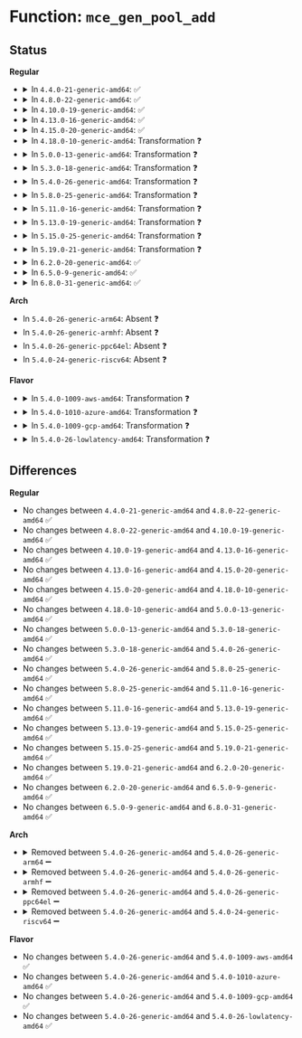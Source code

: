 # Function: <code>mce_gen_pool_add</code>

## Status
<b>Regular</b>
<ul>
<li>
<details>
<summary>In <code>4.4.0-21-generic-amd64</code>: ✅</summary>

```c
int mce_gen_pool_add(struct mce * mce)
```

```json
{
  "name": "mce_gen_pool_add",
  "collision_type": "Unique Global",
  "inline_type": "No",
  "funcs": [
    {
      "addr": 18446744071579135568,
      "name": "mce_gen_pool_add",
      "external": true,
      "loc": "arch/x86/kernel/cpu/mcheck/mce-genpool.c:52",
      "file": "arch/x86/kernel/cpu/mcheck/mce-genpool.c",
      "inline": "seen, unknown",
      "caller_inline": [],
      "caller_func": [
        "arch/x86/kernel/cpu/mcheck/mce.c:mce_log",
        "arch/x86/kernel/cpu/mcheck/mce.c:mce_log",
        "arch/x86/kernel/cpu/mcheck/mce.c:machine_check_poll"
      ]
    }
  ],
  "symbols": [
    {
      "addr": 18446744071579135568,
      "name": "mce_gen_pool_add",
      "section": ".text",
      "bind": "STB_GLOBAL",
      "size": 213
    }
  ]
}
```
</details>
</li>
<li>
<details>
<summary>In <code>4.8.0-22-generic-amd64</code>: ✅</summary>

```c
int mce_gen_pool_add(struct mce * mce)
```

```json
{
  "name": "mce_gen_pool_add",
  "collision_type": "Unique Global",
  "inline_type": "No",
  "funcs": [
    {
      "addr": 18446744071579136096,
      "name": "mce_gen_pool_add",
      "external": true,
      "loc": "arch/x86/kernel/cpu/mcheck/mce-genpool.c:98",
      "file": "arch/x86/kernel/cpu/mcheck/mce-genpool.c",
      "inline": "seen, unknown",
      "caller_inline": [],
      "caller_func": [
        "arch/x86/kernel/cpu/mcheck/mce.c:machine_check_poll",
        "arch/x86/kernel/cpu/mcheck/mce.c:mce_log",
        "arch/x86/kernel/cpu/mcheck/mce.c:mce_log"
      ]
    }
  ],
  "symbols": [
    {
      "addr": 18446744071579136096,
      "name": "mce_gen_pool_add",
      "section": ".text",
      "bind": "STB_GLOBAL",
      "size": 213
    }
  ]
}
```
</details>
</li>
<li>
<details>
<summary>In <code>4.10.0-19-generic-amd64</code>: ✅</summary>

```c
int mce_gen_pool_add(struct mce * mce)
```

```json
{
  "name": "mce_gen_pool_add",
  "collision_type": "Unique Global",
  "inline_type": "No",
  "funcs": [
    {
      "addr": 18446744071579143136,
      "name": "mce_gen_pool_add",
      "external": true,
      "loc": "arch/x86/kernel/cpu/mcheck/mce-genpool.c:98",
      "file": "arch/x86/kernel/cpu/mcheck/mce-genpool.c",
      "inline": "seen, unknown",
      "caller_inline": [],
      "caller_func": [
        "arch/x86/kernel/cpu/mcheck/mce.c:machine_check_poll",
        "arch/x86/kernel/cpu/mcheck/mce.c:mce_log",
        "arch/x86/kernel/cpu/mcheck/mce.c:mce_log"
      ]
    }
  ],
  "symbols": [
    {
      "addr": 18446744071579143136,
      "name": "mce_gen_pool_add",
      "section": ".text",
      "bind": "STB_GLOBAL",
      "size": 241
    }
  ]
}
```
</details>
</li>
<li>
<details>
<summary>In <code>4.13.0-16-generic-amd64</code>: ✅</summary>

```c
int mce_gen_pool_add(struct mce * mce)
```

```json
{
  "name": "mce_gen_pool_add",
  "collision_type": "Unique Global",
  "inline_type": "No",
  "funcs": [
    {
      "addr": 18446744071579141488,
      "name": "mce_gen_pool_add",
      "external": true,
      "loc": "arch/x86/kernel/cpu/mcheck/mce-genpool.c:98",
      "file": "arch/x86/kernel/cpu/mcheck/mce-genpool.c",
      "inline": "seen, unknown",
      "caller_inline": [],
      "caller_func": [
        "arch/x86/kernel/cpu/mcheck/mce.c:machine_check_poll",
        "arch/x86/kernel/cpu/mcheck/mce.c:mce_log"
      ]
    }
  ],
  "symbols": [
    {
      "addr": 18446744071579141488,
      "name": "mce_gen_pool_add",
      "section": ".text",
      "bind": "STB_GLOBAL",
      "size": 241
    }
  ]
}
```
</details>
</li>
<li>
<details>
<summary>In <code>4.15.0-20-generic-amd64</code>: ✅</summary>

```c
int mce_gen_pool_add(struct mce * mce)
```

```json
{
  "name": "mce_gen_pool_add",
  "collision_type": "Unique Global",
  "inline_type": "No",
  "funcs": [
    {
      "addr": 18446744071579156384,
      "name": "mce_gen_pool_add",
      "external": true,
      "loc": "arch/x86/kernel/cpu/mcheck/mce-genpool.c:98",
      "file": "arch/x86/kernel/cpu/mcheck/mce-genpool.c",
      "inline": "seen, unknown",
      "caller_inline": [],
      "caller_func": [
        "arch/x86/kernel/cpu/mcheck/mce.c:machine_check_poll",
        "arch/x86/kernel/cpu/mcheck/mce.c:mce_log"
      ]
    }
  ],
  "symbols": [
    {
      "addr": 18446744071579156384,
      "name": "mce_gen_pool_add",
      "section": ".text",
      "bind": "STB_GLOBAL",
      "size": 249
    }
  ]
}
```
</details>
</li>
<li>
<details>
<summary>In <code>4.18.0-10-generic-amd64</code>: Transformation ❓</summary>

```c
int mce_gen_pool_add(struct mce * mce)
```

```json
{
  "name": "mce_gen_pool_add",
  "collision_type": "Unique Global",
  "inline_type": "No",
  "funcs": [
    {
      "addr": 0,
      "name": "mce_gen_pool_add",
      "external": true,
      "loc": "arch/x86/kernel/cpu/mcheck/mce-genpool.c:98",
      "file": "arch/x86/kernel/cpu/mcheck/mce-genpool.c",
      "inline": "seen, unknown",
      "caller_inline": [],
      "caller_func": [
        "arch/x86/kernel/cpu/mcheck/mce.c:machine_check_poll",
        "arch/x86/kernel/cpu/mcheck/mce.c:mce_log"
      ]
    }
  ],
  "symbols": [
    {
      "addr": 18446744071579168268,
      "name": "mce_gen_pool_add.cold.0",
      "section": ".text",
      "bind": "STB_LOCAL",
      "size": 22
    },
    {
      "addr": 18446744071579167904,
      "name": "mce_gen_pool_add",
      "section": ".text",
      "bind": "STB_GLOBAL",
      "size": 233
    }
  ]
}
```
</details>
</li>
<li>
<details>
<summary>In <code>5.0.0-13-generic-amd64</code>: Transformation ❓</summary>

```c
int mce_gen_pool_add(struct mce * mce)
```

```json
{
  "name": "mce_gen_pool_add",
  "collision_type": "Unique Global",
  "inline_type": "No",
  "funcs": [
    {
      "addr": 0,
      "name": "mce_gen_pool_add",
      "external": true,
      "loc": "arch/x86/kernel/cpu/mce/genpool.c:98",
      "file": "arch/x86/kernel/cpu/mce/genpool.c",
      "inline": "seen, unknown",
      "caller_inline": [],
      "caller_func": [
        "arch/x86/kernel/cpu/mce/core.c:machine_check_poll",
        "arch/x86/kernel/cpu/mce/core.c:mce_log"
      ]
    }
  ],
  "symbols": [
    {
      "addr": 18446744071579157724,
      "name": "mce_gen_pool_add.cold.1",
      "section": ".text",
      "bind": "STB_LOCAL",
      "size": 22
    },
    {
      "addr": 18446744071579157360,
      "name": "mce_gen_pool_add",
      "section": ".text",
      "bind": "STB_GLOBAL",
      "size": 233
    }
  ]
}
```
</details>
</li>
<li>
<details>
<summary>In <code>5.3.0-18-generic-amd64</code>: Transformation ❓</summary>

```c
int mce_gen_pool_add(struct mce * mce)
```

```json
{
  "name": "mce_gen_pool_add",
  "collision_type": "Unique Global",
  "inline_type": "No",
  "funcs": [
    {
      "addr": 0,
      "name": "mce_gen_pool_add",
      "external": true,
      "loc": "arch/x86/kernel/cpu/mce/genpool.c:97",
      "file": "arch/x86/kernel/cpu/mce/genpool.c",
      "inline": "seen, unknown",
      "caller_inline": [],
      "caller_func": [
        "arch/x86/kernel/cpu/mce/core.c:machine_check_poll",
        "arch/x86/kernel/cpu/mce/core.c:mce_log"
      ]
    }
  ],
  "symbols": [
    {
      "addr": 18446744071579169793,
      "name": "mce_gen_pool_add.cold",
      "section": ".text",
      "bind": "STB_LOCAL",
      "size": 22
    },
    {
      "addr": 18446744071579169392,
      "name": "mce_gen_pool_add",
      "section": ".text",
      "bind": "STB_GLOBAL",
      "size": 262
    }
  ]
}
```
</details>
</li>
<li>
<details>
<summary>In <code>5.4.0-26-generic-amd64</code>: Transformation ❓</summary>

```c
int mce_gen_pool_add(struct mce * mce)
```

```json
{
  "name": "mce_gen_pool_add",
  "collision_type": "Unique Global",
  "inline_type": "No",
  "funcs": [
    {
      "addr": 0,
      "name": "mce_gen_pool_add",
      "external": true,
      "loc": "arch/x86/kernel/cpu/mce/genpool.c:97",
      "file": "arch/x86/kernel/cpu/mce/genpool.c",
      "inline": "seen, unknown",
      "caller_inline": [],
      "caller_func": [
        "arch/x86/kernel/cpu/mce/core.c:machine_check_poll",
        "arch/x86/kernel/cpu/mce/core.c:mce_log"
      ]
    }
  ],
  "symbols": [
    {
      "addr": 18446744071579172225,
      "name": "mce_gen_pool_add.cold",
      "section": ".text",
      "bind": "STB_LOCAL",
      "size": 22
    },
    {
      "addr": 18446744071579171824,
      "name": "mce_gen_pool_add",
      "section": ".text",
      "bind": "STB_GLOBAL",
      "size": 262
    }
  ]
}
```
</details>
</li>
<li>
<details>
<summary>In <code>5.8.0-25-generic-amd64</code>: Transformation ❓</summary>

```c
int mce_gen_pool_add(struct mce * mce)
```

```json
{
  "name": "mce_gen_pool_add",
  "collision_type": "Unique Global",
  "inline_type": "No",
  "funcs": [
    {
      "addr": 0,
      "name": "mce_gen_pool_add",
      "external": true,
      "loc": "arch/x86/kernel/cpu/mce/genpool.c:97",
      "file": "arch/x86/kernel/cpu/mce/genpool.c",
      "inline": "seen, unknown",
      "caller_inline": [],
      "caller_func": [
        "arch/x86/kernel/cpu/mce/core.c:__mc_scan_banks",
        "arch/x86/kernel/cpu/mce/core.c:machine_check_poll"
      ]
    }
  ],
  "symbols": [
    {
      "addr": 18446744071579189903,
      "name": "mce_gen_pool_add.cold",
      "section": ".text",
      "bind": "STB_LOCAL",
      "size": 22
    },
    {
      "addr": 18446744071579189488,
      "name": "mce_gen_pool_add",
      "section": ".text",
      "bind": "STB_GLOBAL",
      "size": 276
    }
  ]
}
```
</details>
</li>
<li>
<details>
<summary>In <code>5.11.0-16-generic-amd64</code>: Transformation ❓</summary>

```c
int mce_gen_pool_add(struct mce * mce)
```

```json
{
  "name": "mce_gen_pool_add",
  "collision_type": "Unique Global",
  "inline_type": "No",
  "funcs": [
    {
      "addr": 0,
      "name": "mce_gen_pool_add",
      "external": true,
      "loc": "arch/x86/kernel/cpu/mce/genpool.c:97",
      "file": "arch/x86/kernel/cpu/mce/genpool.c",
      "inline": "seen, unknown",
      "caller_inline": [],
      "caller_func": [
        "arch/x86/kernel/cpu/mce/core.c:__mc_scan_banks",
        "arch/x86/kernel/cpu/mce/core.c:machine_check_poll"
      ]
    }
  ],
  "symbols": [
    {
      "addr": 18446744071591254171,
      "name": "mce_gen_pool_add.cold",
      "section": ".text",
      "bind": "STB_LOCAL",
      "size": 22
    },
    {
      "addr": 18446744071579185232,
      "name": "mce_gen_pool_add",
      "section": ".text",
      "bind": "STB_GLOBAL",
      "size": 276
    }
  ]
}
```
</details>
</li>
<li>
<details>
<summary>In <code>5.13.0-19-generic-amd64</code>: Transformation ❓</summary>

```c
int mce_gen_pool_add(struct mce * mce)
```

```json
{
  "name": "mce_gen_pool_add",
  "collision_type": "Unique Global",
  "inline_type": "No",
  "funcs": [
    {
      "addr": 0,
      "name": "mce_gen_pool_add",
      "external": true,
      "loc": "arch/x86/kernel/cpu/mce/genpool.c:97",
      "file": "arch/x86/kernel/cpu/mce/genpool.c",
      "inline": "seen, unknown",
      "caller_inline": [],
      "caller_func": [
        "arch/x86/kernel/cpu/mce/core.c:__mc_scan_banks",
        "arch/x86/kernel/cpu/mce/core.c:machine_check_poll"
      ]
    }
  ],
  "symbols": [
    {
      "addr": 18446744071591197951,
      "name": "mce_gen_pool_add.cold",
      "section": ".text",
      "bind": "STB_LOCAL",
      "size": 22
    },
    {
      "addr": 18446744071579191616,
      "name": "mce_gen_pool_add",
      "section": ".text",
      "bind": "STB_GLOBAL",
      "size": 276
    }
  ]
}
```
</details>
</li>
<li>
<details>
<summary>In <code>5.15.0-25-generic-amd64</code>: Transformation ❓</summary>

```c
int mce_gen_pool_add(struct mce * mce)
```

```json
{
  "name": "mce_gen_pool_add",
  "collision_type": "Unique Global",
  "inline_type": "No",
  "funcs": [
    {
      "addr": 0,
      "name": "mce_gen_pool_add",
      "external": true,
      "loc": "arch/x86/kernel/cpu/mce/genpool.c:97",
      "file": "arch/x86/kernel/cpu/mce/genpool.c",
      "inline": "seen, unknown",
      "caller_inline": [],
      "caller_func": [
        "arch/x86/kernel/cpu/mce/core.c:__mc_scan_banks",
        "arch/x86/kernel/cpu/mce/core.c:machine_check_poll",
        "arch/x86/kernel/cpu/mce/core.c:machine_check_poll"
      ]
    }
  ],
  "symbols": [
    {
      "addr": 18446744071592065268,
      "name": "mce_gen_pool_add.cold",
      "section": ".text",
      "bind": "STB_LOCAL",
      "size": 22
    },
    {
      "addr": 18446744071579226768,
      "name": "mce_gen_pool_add",
      "section": ".text",
      "bind": "STB_GLOBAL",
      "size": 276
    }
  ]
}
```
</details>
</li>
<li>
<details>
<summary>In <code>5.19.0-21-generic-amd64</code>: Transformation ❓</summary>

```c
int mce_gen_pool_add(struct mce * mce)
```

```json
{
  "name": "mce_gen_pool_add",
  "collision_type": "Unique Global",
  "inline_type": "No",
  "funcs": [
    {
      "addr": 0,
      "name": "mce_gen_pool_add",
      "external": true,
      "loc": "arch/x86/kernel/cpu/mce/genpool.c:97",
      "file": "arch/x86/kernel/cpu/mce/genpool.c",
      "inline": "seen, unknown",
      "caller_inline": [],
      "caller_func": [
        "arch/x86/kernel/cpu/mce/core.c:do_machine_check",
        "arch/x86/kernel/cpu/mce/core.c:machine_check_poll",
        "arch/x86/kernel/cpu/mce/core.c:machine_check_poll"
      ]
    }
  ],
  "symbols": [
    {
      "addr": 18446744071593831857,
      "name": "mce_gen_pool_add.cold",
      "section": ".text",
      "bind": "STB_LOCAL",
      "size": 17
    },
    {
      "addr": 18446744071579277248,
      "name": "mce_gen_pool_add",
      "section": ".text",
      "bind": "STB_GLOBAL",
      "size": 284
    }
  ]
}
```
</details>
</li>
<li>
<details>
<summary>In <code>6.2.0-20-generic-amd64</code>: ✅</summary>

```c
int mce_gen_pool_add(struct mce * mce)
```

```json
{
  "name": "mce_gen_pool_add",
  "collision_type": "Unique Global",
  "inline_type": "No",
  "funcs": [
    {
      "addr": 18446744071579341984,
      "name": "mce_gen_pool_add",
      "external": true,
      "loc": "arch/x86/kernel/cpu/mce/genpool.c:97",
      "file": "arch/x86/kernel/cpu/mce/genpool.c",
      "inline": "seen, unknown",
      "caller_inline": [],
      "caller_func": [
        "arch/x86/kernel/cpu/mce/core.c:do_machine_check",
        "arch/x86/kernel/cpu/mce/core.c:machine_check_poll",
        "arch/x86/kernel/cpu/mce/core.c:machine_check_poll"
      ]
    }
  ],
  "symbols": [
    {
      "addr": 18446744071579341984,
      "name": "mce_gen_pool_add",
      "section": ".text",
      "bind": "STB_GLOBAL",
      "size": 294
    }
  ]
}
```
</details>
</li>
<li>
<details>
<summary>In <code>6.5.0-9-generic-amd64</code>: ✅</summary>

```c
int mce_gen_pool_add(struct mce * mce)
```

```json
{
  "name": "mce_gen_pool_add",
  "collision_type": "Unique Global",
  "inline_type": "No",
  "funcs": [
    {
      "addr": 18446744071579350864,
      "name": "mce_gen_pool_add",
      "external": true,
      "loc": "arch/x86/kernel/cpu/mce/genpool.c:97",
      "file": "arch/x86/kernel/cpu/mce/genpool.c",
      "inline": "seen, unknown",
      "caller_inline": [],
      "caller_func": [
        "arch/x86/kernel/cpu/mce/core.c:do_machine_check",
        "arch/x86/kernel/cpu/mce/core.c:machine_check_poll",
        "arch/x86/kernel/cpu/mce/core.c:machine_check_poll"
      ]
    }
  ],
  "symbols": [
    {
      "addr": 18446744071579350864,
      "name": "mce_gen_pool_add",
      "section": ".text",
      "bind": "STB_GLOBAL",
      "size": 294
    }
  ]
}
```
</details>
</li>
<li>
<details>
<summary>In <code>6.8.0-31-generic-amd64</code>: ✅</summary>

```c
int mce_gen_pool_add(struct mce * mce)
```

```json
{
  "name": "mce_gen_pool_add",
  "collision_type": "Unique Global",
  "inline_type": "No",
  "funcs": [
    {
      "addr": 18446744071579380752,
      "name": "mce_gen_pool_add",
      "external": true,
      "loc": "arch/x86/kernel/cpu/mce/genpool.c:97",
      "file": "arch/x86/kernel/cpu/mce/genpool.c",
      "inline": "seen, unknown",
      "caller_inline": [],
      "caller_func": [
        "arch/x86/kernel/cpu/mce/core.c:do_machine_check",
        "arch/x86/kernel/cpu/mce/core.c:machine_check_poll",
        "arch/x86/kernel/cpu/mce/core.c:machine_check_poll"
      ]
    }
  ],
  "symbols": [
    {
      "addr": 18446744071579380752,
      "name": "mce_gen_pool_add",
      "section": ".text",
      "bind": "STB_GLOBAL",
      "size": 294
    }
  ]
}
```
</details>
</li>
</ul>
<b>Arch</b>
<ul>
<li>
In <code>5.4.0-26-generic-arm64</code>: Absent ❓
</li>
<li>
In <code>5.4.0-26-generic-armhf</code>: Absent ❓
</li>
<li>
In <code>5.4.0-26-generic-ppc64el</code>: Absent ❓
</li>
<li>
In <code>5.4.0-24-generic-riscv64</code>: Absent ❓
</li>
</ul>
<b>Flavor</b>
<ul>
<li>
<details>
<summary>In <code>5.4.0-1009-aws-amd64</code>: Transformation ❓</summary>

```c
int mce_gen_pool_add(struct mce * mce)
```

```json
{
  "name": "mce_gen_pool_add",
  "collision_type": "Unique Global",
  "inline_type": "No",
  "funcs": [
    {
      "addr": 0,
      "name": "mce_gen_pool_add",
      "external": true,
      "loc": "arch/x86/kernel/cpu/mce/genpool.c:97",
      "file": "arch/x86/kernel/cpu/mce/genpool.c",
      "inline": "seen, unknown",
      "caller_inline": [],
      "caller_func": [
        "arch/x86/kernel/cpu/mce/core.c:machine_check_poll",
        "arch/x86/kernel/cpu/mce/core.c:mce_log"
      ]
    }
  ],
  "symbols": [
    {
      "addr": 18446744071579172481,
      "name": "mce_gen_pool_add.cold",
      "section": ".text",
      "bind": "STB_LOCAL",
      "size": 22
    },
    {
      "addr": 18446744071579172080,
      "name": "mce_gen_pool_add",
      "section": ".text",
      "bind": "STB_GLOBAL",
      "size": 262
    }
  ]
}
```
</details>
</li>
<li>
<details>
<summary>In <code>5.4.0-1010-azure-amd64</code>: Transformation ❓</summary>

```c
int mce_gen_pool_add(struct mce * mce)
```

```json
{
  "name": "mce_gen_pool_add",
  "collision_type": "Unique Global",
  "inline_type": "No",
  "funcs": [
    {
      "addr": 0,
      "name": "mce_gen_pool_add",
      "external": true,
      "loc": "arch/x86/kernel/cpu/mce/genpool.c:97",
      "file": "arch/x86/kernel/cpu/mce/genpool.c",
      "inline": "seen, unknown",
      "caller_inline": [],
      "caller_func": [
        "arch/x86/kernel/cpu/mce/core.c:machine_check_poll",
        "arch/x86/kernel/cpu/mce/core.c:mce_log"
      ]
    }
  ],
  "symbols": [
    {
      "addr": 18446744071579104225,
      "name": "mce_gen_pool_add.cold",
      "section": ".text",
      "bind": "STB_LOCAL",
      "size": 22
    },
    {
      "addr": 18446744071579103824,
      "name": "mce_gen_pool_add",
      "section": ".text",
      "bind": "STB_GLOBAL",
      "size": 262
    }
  ]
}
```
</details>
</li>
<li>
<details>
<summary>In <code>5.4.0-1009-gcp-amd64</code>: Transformation ❓</summary>

```c
int mce_gen_pool_add(struct mce * mce)
```

```json
{
  "name": "mce_gen_pool_add",
  "collision_type": "Unique Global",
  "inline_type": "No",
  "funcs": [
    {
      "addr": 0,
      "name": "mce_gen_pool_add",
      "external": true,
      "loc": "arch/x86/kernel/cpu/mce/genpool.c:97",
      "file": "arch/x86/kernel/cpu/mce/genpool.c",
      "inline": "seen, unknown",
      "caller_inline": [],
      "caller_func": [
        "arch/x86/kernel/cpu/mce/core.c:machine_check_poll",
        "arch/x86/kernel/cpu/mce/core.c:mce_log"
      ]
    }
  ],
  "symbols": [
    {
      "addr": 18446744071579172145,
      "name": "mce_gen_pool_add.cold",
      "section": ".text",
      "bind": "STB_LOCAL",
      "size": 22
    },
    {
      "addr": 18446744071579171744,
      "name": "mce_gen_pool_add",
      "section": ".text",
      "bind": "STB_GLOBAL",
      "size": 262
    }
  ]
}
```
</details>
</li>
<li>
<details>
<summary>In <code>5.4.0-26-lowlatency-amd64</code>: Transformation ❓</summary>

```c
int mce_gen_pool_add(struct mce * mce)
```

```json
{
  "name": "mce_gen_pool_add",
  "collision_type": "Unique Global",
  "inline_type": "No",
  "funcs": [
    {
      "addr": 0,
      "name": "mce_gen_pool_add",
      "external": true,
      "loc": "arch/x86/kernel/cpu/mce/genpool.c:97",
      "file": "arch/x86/kernel/cpu/mce/genpool.c",
      "inline": "seen, unknown",
      "caller_inline": [],
      "caller_func": [
        "arch/x86/kernel/cpu/mce/core.c:machine_check_poll",
        "arch/x86/kernel/cpu/mce/core.c:mce_log"
      ]
    }
  ],
  "symbols": [
    {
      "addr": 18446744071579177329,
      "name": "mce_gen_pool_add.cold",
      "section": ".text",
      "bind": "STB_LOCAL",
      "size": 22
    },
    {
      "addr": 18446744071579176928,
      "name": "mce_gen_pool_add",
      "section": ".text",
      "bind": "STB_GLOBAL",
      "size": 262
    }
  ]
}
```
</details>
</li>
</ul>

## Differences
<b>Regular</b>
<ul>
<li>
No changes between <code>4.4.0-21-generic-amd64</code> and <code>4.8.0-22-generic-amd64</code> ✅
</li>
<li>
No changes between <code>4.8.0-22-generic-amd64</code> and <code>4.10.0-19-generic-amd64</code> ✅
</li>
<li>
No changes between <code>4.10.0-19-generic-amd64</code> and <code>4.13.0-16-generic-amd64</code> ✅
</li>
<li>
No changes between <code>4.13.0-16-generic-amd64</code> and <code>4.15.0-20-generic-amd64</code> ✅
</li>
<li>
No changes between <code>4.15.0-20-generic-amd64</code> and <code>4.18.0-10-generic-amd64</code> ✅
</li>
<li>
No changes between <code>4.18.0-10-generic-amd64</code> and <code>5.0.0-13-generic-amd64</code> ✅
</li>
<li>
No changes between <code>5.0.0-13-generic-amd64</code> and <code>5.3.0-18-generic-amd64</code> ✅
</li>
<li>
No changes between <code>5.3.0-18-generic-amd64</code> and <code>5.4.0-26-generic-amd64</code> ✅
</li>
<li>
No changes between <code>5.4.0-26-generic-amd64</code> and <code>5.8.0-25-generic-amd64</code> ✅
</li>
<li>
No changes between <code>5.8.0-25-generic-amd64</code> and <code>5.11.0-16-generic-amd64</code> ✅
</li>
<li>
No changes between <code>5.11.0-16-generic-amd64</code> and <code>5.13.0-19-generic-amd64</code> ✅
</li>
<li>
No changes between <code>5.13.0-19-generic-amd64</code> and <code>5.15.0-25-generic-amd64</code> ✅
</li>
<li>
No changes between <code>5.15.0-25-generic-amd64</code> and <code>5.19.0-21-generic-amd64</code> ✅
</li>
<li>
No changes between <code>5.19.0-21-generic-amd64</code> and <code>6.2.0-20-generic-amd64</code> ✅
</li>
<li>
No changes between <code>6.2.0-20-generic-amd64</code> and <code>6.5.0-9-generic-amd64</code> ✅
</li>
<li>
No changes between <code>6.5.0-9-generic-amd64</code> and <code>6.8.0-31-generic-amd64</code> ✅
</li>
</ul>
<b>Arch</b>
<ul>
<li>
<details>
<summary>Removed between <code>5.4.0-26-generic-amd64</code> and <code>5.4.0-26-generic-arm64</code> ➖</summary>

```c
int mce_gen_pool_add(struct mce * mce)
```
</details>
</li>
<li>
<details>
<summary>Removed between <code>5.4.0-26-generic-amd64</code> and <code>5.4.0-26-generic-armhf</code> ➖</summary>

```c
int mce_gen_pool_add(struct mce * mce)
```
</details>
</li>
<li>
<details>
<summary>Removed between <code>5.4.0-26-generic-amd64</code> and <code>5.4.0-26-generic-ppc64el</code> ➖</summary>

```c
int mce_gen_pool_add(struct mce * mce)
```
</details>
</li>
<li>
<details>
<summary>Removed between <code>5.4.0-26-generic-amd64</code> and <code>5.4.0-24-generic-riscv64</code> ➖</summary>

```c
int mce_gen_pool_add(struct mce * mce)
```
</details>
</li>
</ul>
<b>Flavor</b>
<ul>
<li>
No changes between <code>5.4.0-26-generic-amd64</code> and <code>5.4.0-1009-aws-amd64</code> ✅
</li>
<li>
No changes between <code>5.4.0-26-generic-amd64</code> and <code>5.4.0-1010-azure-amd64</code> ✅
</li>
<li>
No changes between <code>5.4.0-26-generic-amd64</code> and <code>5.4.0-1009-gcp-amd64</code> ✅
</li>
<li>
No changes between <code>5.4.0-26-generic-amd64</code> and <code>5.4.0-26-lowlatency-amd64</code> ✅
</li>
</ul>
